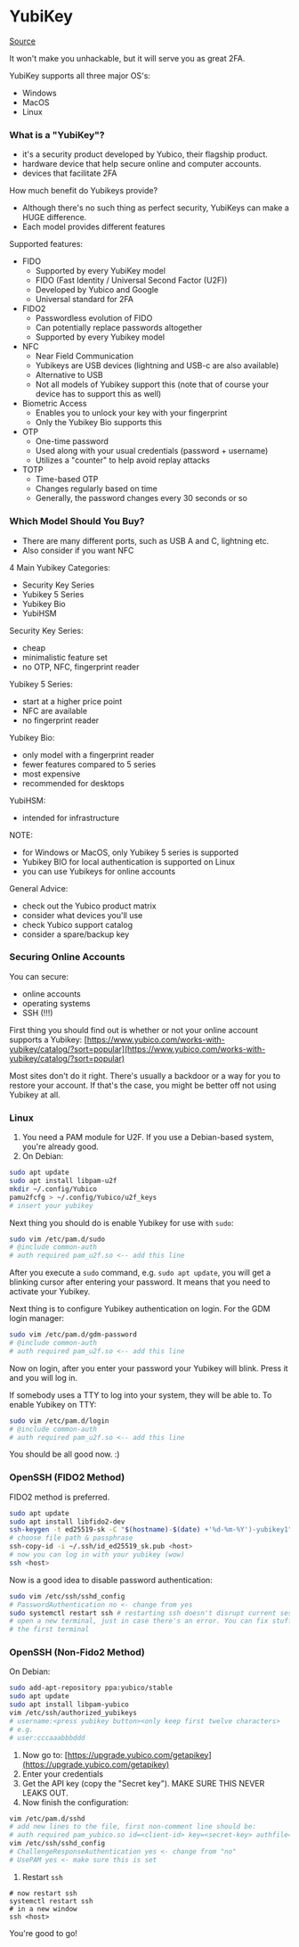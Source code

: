 # YubiKey

[Source](https://www.youtube.com/watch?v=INi-xKpYjbE)

It won't make you unhackable, but it will serve you as great 2FA.

YubiKey supports all three major OS's:
- Windows
- MacOS
- Linux

### What is a "YubiKey"?

- it's a security product developed by Yubico, their flagship product.
- hardware device that help secure online and computer accounts.
- devices that facilitate 2FA

How much benefit do Yubikeys provide?
- Although there's no such thing as perfect security, YubiKeys can make a HUGE
difference.
- Each model provides different features

Supported features: 
- FIDO
    - Supported by every YubiKey model
    - FIDO (Fast Identity / Universal Second Factor (U2F))
    - Developed by Yubico and Google
    - Universal standard for 2FA
- FIDO2
    - Passwordless evolution of FIDO
    - Can potentially replace passwords altogether
    - Supported by every Yubikey model
- NFC
    - Near Field Communication
    - Yubikeys are USB devices (lightning and USB-c are also available)
    - Alternative to USB
    - Not all models of Yubikey support this (note that of course your device
    has to support this as well)
- Biometric Access
    - Enables you to unlock your key with your fingerprint
    - Only the Yubikey Bio supports this
- OTP
    - One-time password
    - Used along with your usual credentials (password + username)
    - Utilizes a "counter" to help avoid replay attacks
- TOTP
    - Time-based OTP
    - Changes regularly based on time
    - Generally, the password changes every 30 seconds or so

### Which Model Should You Buy?

- There are many different ports, such as USB A and C, lightning etc.
- Also consider if you want NFC

4 Main Yubikey Categories:
- Security Key Series
- Yubikey 5 Series
- Yubikey Bio
- YubiHSM

Security Key Series:
- cheap
- minimalistic feature set
- no OTP, NFC, fingerprint reader

Yubikey 5 Series:
- start at a higher price point
- NFC are available
- no fingerprint reader

Yubikey Bio:
- only model with a fingerprint reader
- fewer features compared to 5 series
- most expensive
- recommended for desktops

YubiHSM:
- intended for infrastructure

NOTE:
- for Windows or MacOS, only Yubikey 5 series is supported
- Yubikey BIO for local authentication is supported on Linux
- you can use Yubikeys for online accounts

General Advice:
- check out the Yubico product matrix
- consider what devices you'll use
- check Yubico support catalog
- consider a spare/backup key

### Securing Online Accounts

You can secure:
- online accounts
- operating systems
- SSH (!!!)

First thing you should find out is whether or not your online account supports
a Yubikey:
[https://www.yubico.com/works-with-yubikey/catalog/?sort=popular](https://www.yubico.com/works-with-yubikey/catalog/?sort=popular)

Most sites don't do it right. There's usually a backdoor or a way for you to
restore your account. If that's the case, you might be better off not using
Yubikey at all.

### Linux 

1. You need a PAM module for U2F. If you use a Debian-based system, you're
   already good.
1. On Debian:
```bash
sudo apt update
sudo apt install libpam-u2f
mkdir ~/.config/Yubico
pamu2fcfg > ~/.config/Yubico/u2f_keys
# insert your yubikey
```

Next thing you should do is enable Yubikey for use with `sudo`:

```bash
sudo vim /etc/pam.d/sudo
# @include common-auth 
# auth required pam_u2f.so <-- add this line
```

After you execute a `sudo` command, e.g. `sudo apt update`, you will get a
blinking cursor after entering your password. It means that you need to
activate your Yubikey.

Next thing is to configure Yubikey authentication on login. For the GDM login
manager:

```bash
sudo vim /etc/pam.d/gdm-password
# @include common-auth 
# auth required pam_u2f.so <-- add this line
```

Now on login, after you enter your password your Yubikey will blink. Press it
and you will log in.

If somebody uses a TTY to log into your system, they will be able to. To enable
Yubikey on TTY:

```bash
sudo vim /etc/pam.d/login
# @include common-auth 
# auth required pam_u2f.so <-- add this line
```

You should be all good now. :)

### OpenSSH (FIDO2 Method)

FIDO2 method is preferred.

```bash
sudo apt update
sudo apt install libfido2-dev
ssh-keygen -t ed25519-sk -C "$(hostname)-$(date) +'%d-%m-%Y')-yubikey1"
# choose file path & passphrase
ssh-copy-id -i ~/.ssh/id_ed25519_sk.pub <host>
# now you can log in with your yubikey (wow)
ssh <host>
```

Now is a good idea to disable password authentication:

```bash
sudo vim /etc/ssh/sshd_config
# PasswordAuthentication no <- change from yes
sudo systemctl restart ssh # restarting ssh doesn't disrupt current sessions
# open a new terminal, just in case there's an error. You can fix stuff from
# the first terminal
```

### OpenSSH (Non-Fido2 Method)

On Debian:

```bash
sudo add-apt-repository ppa:yubico/stable
sudo apt update
sudo apt install libpam-yubico
vim /etc/ssh/authorized_yubikeys
# username:<press yubikey button><only keep first twelve characters>
# e.g.
# user:cccaaabbbddd
```

1. Now go to:
[https://upgrade.yubico.com/getapikey](https://upgrade.yubico.com/getapikey)
1. Enter your credentials
1. Get the API key (copy the "Secret key"). MAKE SURE THIS NEVER LEAKS OUT.
1. Now finish the configuration:
```bash
vim /etc/pam.d/sshd
# add new lines to the file, first non-comment line should be:
# auth required pam_yubico.so id=<client-id> key=<secret-key> authfile=/etc/ssh/authorized_yubikeys
vim /etc/ssh/sshd_config
# ChallengeResponseAuthentication yes <- change from "no"
# UsePAM yes <- make sure this is set
```
1. Restart `ssh`
```
# now restart ssh
systemctl restart ssh
# in a new window
ssh <host>
```

You're good to go!
